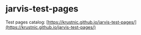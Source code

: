 jarvis-test-pages
=================

Test pages catalog: [https://krustnic.github.io/jarvis-test-pages/](https://krustnic.github.io/jarvis-test-pages/)
